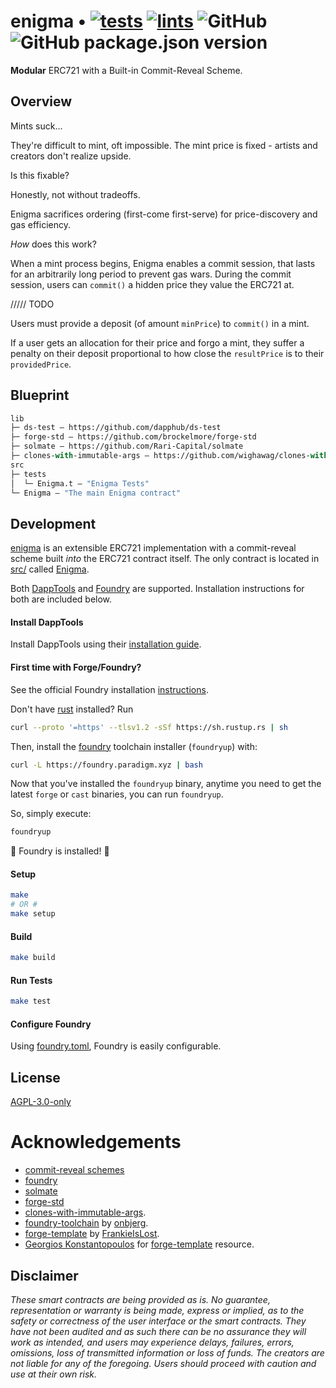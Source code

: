 # enigma  • [![tests](https://github.com/abigger87/enigma/actions/workflows/tests.yml/badge.svg)](https://github.com/abigger87/enigma/actions/workflows/tests.yml) [![lints](https://github.com/abigger87/enigma/actions/workflows/lints.yml/badge.svg)](https://github.com/abigger87/enigma/actions/workflows/lints.yml) ![GitHub](https://img.shields.io/github/license/abigger87/enigma) ![GitHub package.json version](https://img.shields.io/github/package-json/v/abigger87/enigma)

**Modular** ERC721 with a Built-in Commit-Reveal Scheme.

## Overview

Mints suck...

They're difficult to mint, oft impossible.
The mint price is fixed - artists and creators don't realize upside.

Is this fixable?

Honestly, not without tradeoffs.

Enigma sacrifices ordering (first-come first-serve) for price-discovery and gas efficiency.

_How_ does this work?

When a mint process begins, Enigma enables a commit session, that lasts for an arbitrarily long period to prevent gas wars. During the commit session, users can `commit()` a hidden price they value the ERC721 at.



///// TODO

Users must provide a deposit (of amount `minPrice`) to `commit()` in a mint.

If a user gets an allocation for their price and forgo a mint, they suffer a penalty
on their deposit proportional to how close the `resultPrice` is to their `providedPrice`.




## Blueprint

```ml
lib
├─ ds-test — https://github.com/dapphub/ds-test
├─ forge-std — https://github.com/brockelmore/forge-std
├─ solmate — https://github.com/Rari-Capital/solmate
├─ clones-with-immutable-args — https://github.com/wighawag/clones-with-immutable-args
src
├─ tests
│  └─ Enigma.t — "Enigma Tests"
└─ Enigma — "The main Enigma contract"
```

## Development

[enigma](https://github.com/abigger87/enigma) is an extensible ERC721 implementation with a commit-reveal scheme built _into_ the ERC721 contract itself. The only contract is located in [src/](./src/) called [Enigma](./src/Enigma.sol).

Both [DappTools](https://dapp.tools/) and [Foundry](https://github.com/gaskonst/foundry) are supported. Installation instructions for both are included below.

#### Install DappTools

Install DappTools using their [installation guide](https://github.com/dapphub/dapptools#installation).

#### First time with Forge/Foundry?

See the official Foundry installation [instructions](https://github.com/gakonst/foundry/blob/master/README.md#installation).

Don't have [rust](https://www.rust-lang.org/tools/install) installed?
Run
```bash
curl --proto '=https' --tlsv1.2 -sSf https://sh.rustup.rs | sh
```

Then, install the [foundry](https://github.com/gakonst/foundry) toolchain installer (`foundryup`) with:
```bash
curl -L https://foundry.paradigm.xyz | bash
```

Now that you've installed the `foundryup` binary,
anytime you need to get the latest `forge` or `cast` binaries,
you can run `foundryup`.

So, simply execute:
```bash
foundryup
```

🎉 Foundry is installed! 🎉

#### Setup

```bash
make
# OR #
make setup
```

#### Build

```bash
make build
```

#### Run Tests

```bash
make test
```

#### Configure Foundry

Using [foundry.toml](./foundry.toml), Foundry is easily configurable.

## License

[AGPL-3.0-only](https://github.com/abigger87/enigma/blob/master/LICENSE)

# Acknowledgements

- [commit-reveal schemes](https://medium.com/swlh/exploring-commit-reveal-schemes-on-ethereum-c4ff5a777db8)
- [foundry](https://github.com/gakonst/foundry)
- [solmate](https://github.com/Rari-Capital/solmate)
- [forge-std](https://github.com/brockelmore/forge-std)
- [clones-with-immutable-args](https://github.com/wighawag/clones-with-immutable-args).
- [foundry-toolchain](https://github.com/onbjerg/foundry-toolchain) by [onbjerg](https://github.com/onbjerg).
- [forge-template](https://github.com/FrankieIsLost/forge-template) by [FrankieIsLost](https://github.com/FrankieIsLost).
- [Georgios Konstantopoulos](https://github.com/gakonst) for [forge-template](https://github.com/gakonst/forge-template) resource.

## Disclaimer

_These smart contracts are being provided as is. No guarantee, representation or warranty is being made, express or implied, as to the safety or correctness of the user interface or the smart contracts. They have not been audited and as such there can be no assurance they will work as intended, and users may experience delays, failures, errors, omissions, loss of transmitted information or loss of funds. The creators are not liable for any of the foregoing. Users should proceed with caution and use at their own risk._
